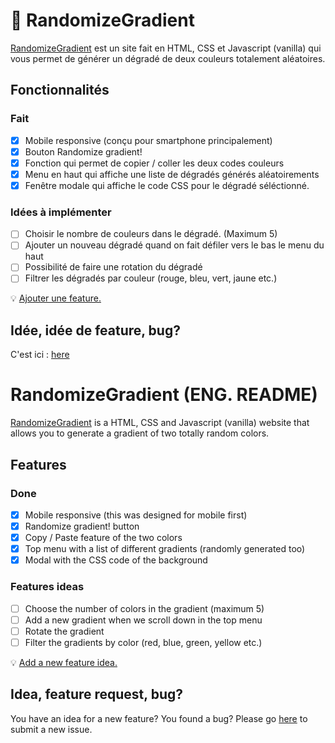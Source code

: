 # :rainbow: RandomizeGradient
[RandomizeGradient](https://d0tcom.github.io/RandomizeGradient/) est un site fait en HTML, CSS et Javascript (vanilla) qui vous permet de générer un dégradé de deux couleurs totalement aléatoires.

## Fonctionnalités
### Fait
- [x] Mobile responsive (conçu pour smartphone principalement)
- [x] Bouton Randomize gradient!
- [x] Fonction qui permet de copier / coller les deux codes couleurs
- [x] Menu en haut qui affiche une liste de dégradés générés aléatoirements
- [x] Fenêtre modale qui affiche le code CSS pour le dégradé séléctionné.

### Idées à implémenter
- [ ] Choisir le nombre de couleurs dans le dégradé. (Maximum 5)
- [ ] Ajouter un nouveau dégradé quand on fait défiler vers le bas le menu du haut
- [ ] Possibilité de faire une rotation du dégradé
- [ ] Filtrer les dégradés par couleur (rouge, bleu, vert, jaune etc.)

:bulb: [Ajouter une feature.](https://github.com/d0tcom/RandomizeGradient/issues)

## Idée, idée de feature, bug?
C'est ici : [here](https://github.com/d0tcom/RandomizeGradient/issues)


# RandomizeGradient (ENG. README)
[RandomizeGradient](https://d0tcom.github.io/RandomizeGradient/) is a HTML, CSS and Javascript (vanilla) website that allows you to generate a gradient of two totally random colors.

## Features
### Done
- [x] Mobile responsive (this was designed for mobile first)
- [x] Randomize gradient! button
- [x] Copy / Paste feature of the two colors
- [x] Top menu with a list of different gradients (randomly generated too)
- [x] Modal with the CSS code of the background

### Features ideas
- [ ] Choose the number of colors in the gradient (maximum 5)
- [ ] Add a new gradient when we scroll down in the top menu
- [ ] Rotate the gradient
- [ ] Filter the gradients by color (red, blue, green, yellow etc.)

:bulb: [Add a new feature idea.](https://github.com/d0tcom/RandomizeGradient/issues)

## Idea, feature request, bug?
You have an idea for a new feature? You found a bug? Please go [here](https://github.com/d0tcom/RandomizeGradient/issues) to submit a new issue.
